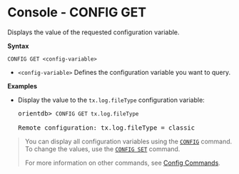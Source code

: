 # Console - CONFIG GET

Displays the value of the requested configuration variable.

**Syntax**

```
CONFIG GET <config-variable>
```

- `<config-variable>`  Defines the configuration variable you want to query.


**Examples**

- Display the value to the `tx.log.fileType` configuration variable:

  <pre>
  orientdb> <code class="lang-sql userinput">CONFIG GET tx.log.fileType</code>

  Remote configuration: tx.log.fileType = classic
  </pre>

>You can display all configuration variables using the [`CONFIG`](Console-Command-Config.md) command.  To change the values, use the [`CONFIG SET`](Console-COmmand-Config-Set.md) command.
>
>For more information on other commands, see [Config Commands](Console-Commands.md).
